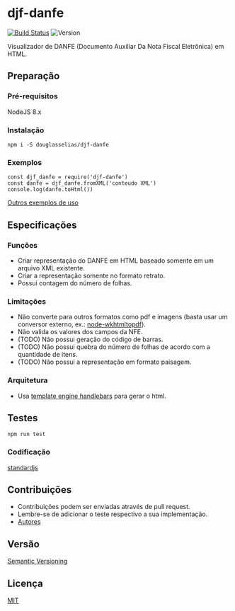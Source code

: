 # djf-danfe
[![Build Status](https://travis-ci.org/djalmaoliveira/djf-danfe.svg?branch=master)](https://travis-ci.org/djalmaoliveira/djf-danfe) ![Version](https://img.shields.io/npm/v/djf-danfe.svg)

Visualizador de DANFE (Documento Auxiliar Da Nota Fiscal Eletrônica) em HTML.

## Preparação

### Pré-requisitos

NodeJS 8.x

### Instalação

```
npm i -S douglasselias/djf-danfe
```

### Exemplos

```
const djf_danfe = require('djf-danfe')
const danfe = djf_danfe.fromXML('conteudo XML')
console.log(danfe.toHtml())
```

[Outros exemplos de uso](https://github.com/djalmaoliveira/djf-danfe/tree/master/test/index.js)


## Especificações

### Funções

* Criar representação do DANFE em HTML baseado somente em um arquivo XML existente.
* Criar a representação somente no formato retrato.
* Possui contagem do número de folhas.

### Limitações

* Não converte para outros formatos como pdf e imagens (basta usar um conversor externo, ex.: [node-wkhtmltopdf](https://github.com/devongovett/node-wkhtmltopdf)).
* Não valida os valores dos campos da NFE.
* (TODO) Não possui geração do código de barras.
* (TODO) Não possui quebra do número de folhas de acordo com a quantidade de itens.
* (TODO) Não possui a representação em formato paisagem.

### Arquitetura

* Usa [template engine handlebars](https://github.com/wycats/handlebars.js) para gerar o html.

## Testes

```
npm run test
```

### Codificação

[standardjs](https://standardjs.com/rules.html)


## Contribuições

* Contribuições podem ser enviadas através de pull request.
* Lembre-se de adicionar o teste respectivo a sua implementação.
* [Autores](https://github.com/djalmaoliveira/djf-danfe/contributors)

## Versão

[Semantic Versioning](http://semver.org/)


## Licença

[MIT](https://github.com/djalmaoliveira/djf-danfe/blob/master/LICENSE)

